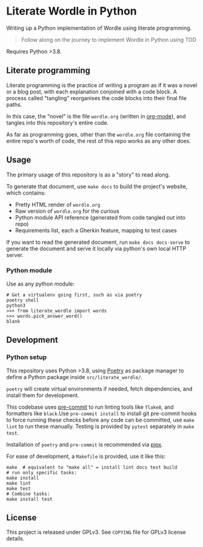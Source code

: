# Literate Wordle in Python

Writing up a Python implementation of Wordle using literate programming.

> Follow along on the journey to implement Wordle in Python using TDD

Requires Python >3.8.

## Literate programming

Literate programming is the practice of writing a program as if it was a novel
or a blog post, with each explanation conjoined with a code block. A process
called "tangling" reorganises the code blocks into their final file paths.

In this case, the "novel" is the file `wordle.org` (written in [org-mode](https://orgmode.org)), and tangles into this repository's entire code.

As far as programming goes, other than the `wordle.org` file containing the
entire repo's worth of code, the rest of this repo works as any other does.

## Usage

The primary usage of this repository is as a "story" to read along.

To generate that document, use `make docs` to build the project's website, which contains:
- Pretty HTML render of `wordle.org`
- Raw version of `wordle.org` for the curious
- Python module API reference (generated from code tangled out into repo)
- Requirements list, each a Gherkin feature, mapping to test cases

If you want to read the generated document, run `make docs docs-serve` to
generate the document and serve it locally via python's own local HTTP server.

### Python module

Use as any python module:

	# Get a virtualenv going first, such as via poetry
	poetry shell
	python3
	>>> from literate_wordle import words
	>>> words.pick_answer_word()
	blank

## Development

### Python setup

This repository uses Python >3.8, using [Poetry](https://python-poetry.org) as
package manager to define a Python package inside `src/literate_wordle/`.

`poetry` will create virtual environments if needed, fetch
dependencies, and install them for development.

This codebase uses [pre-commit](https://pre-commit.com) to run linting tools
like `flake8`, and formatters like `black`.Use `pre-commit install` to install
git pre-commit hooks to force running these checks before any code can be
committed, use `make lint` to run these manually. Testing is provided by
`pytest` separately in `make test`.

Installation of `poetry` and `pre-commit` is recommended via
[pipx](https://pypa.github.io/pipx/).


For ease of development, a `Makefile` is provided, use it like this:

	make  # equivalent to "make all" = install lint docs test build
	# run only specific tasks:
	make install
	make lint
	make test
	# Combine tasks:
	make install test

## License

This project is released under GPLv3. See `COPYING` file for GPLv3 license
details.
